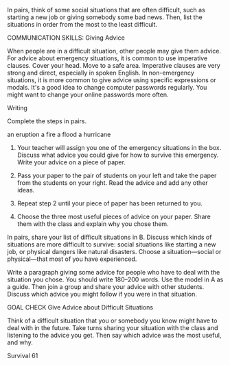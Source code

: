 In pairs, think of some social situations that are often difficult, such as starting a new job or giving somebody some bad news. Then, list the situations in order from the most to the least difficult.

COMMUNICATION SKILLS: Giving Advice

When people are in a difficult situation, other people may give them advice. For advice about emergency situations, it is common to use imperative clauses.
Cover your head.
Move to a safe area.
Imperative clauses are very strong and direct, especially in spoken English. In non-emergency situations, it is more common to give advice using specific expressions or modals.
It's a good idea to change computer passwords regularly.
You might want to change your online passwords more often.

Writing

Complete the steps in pairs.

an eruption    a fire    a flood    a hurricane

1. Your teacher will assign you one of the emergency situations in the box. Discuss what advice you could give for how to survive this emergency. Write your advice on a piece of paper.

2. Pass your paper to the pair of students on your left and take the paper from the students on your right. Read the advice and add any other ideas.

3. Repeat step 2 until your piece of paper has been returned to you.

4. Choose the three most useful pieces of advice on your paper. Share them with the class and explain why you chose them.

In pairs, share your list of difficult situations in B. Discuss which kinds of situations are more difficult to survive: social situations like starting a new job, or physical dangers like natural disasters. Choose a situation—social or physical—that most of you have experienced.

Write a paragraph giving some advice for people who have to deal with the situation you chose. You should write 180–200 words. Use the model in A as a guide. Then join a group and share your advice with other students. Discuss which advice you might follow if you were in that situation.

GOAL CHECK Give Advice about Difficult Situations

Think of a difficult situation that you or somebody you know might have to deal with in the future. Take turns sharing your situation with the class and listening to the advice you get. Then say which advice was the most useful, and why.

Survival 61